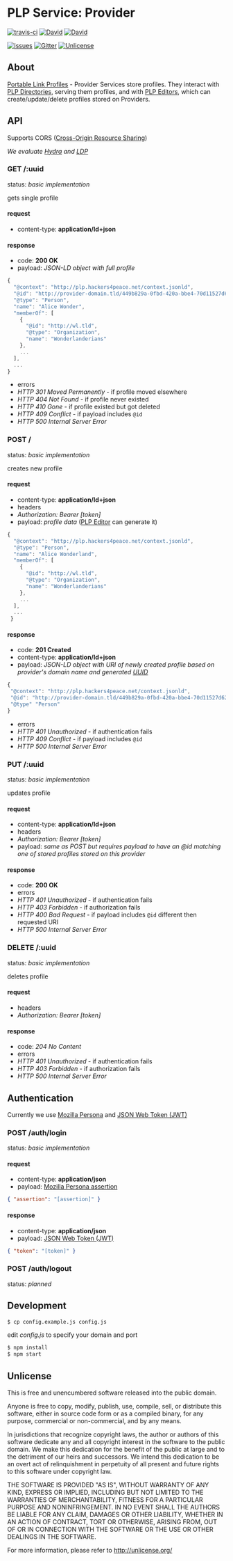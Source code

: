 # PLP Service: Provider

[![travis-ci](http://img.shields.io/travis/hackers4peace/plp-provider.svg?style=flat)](https://travis-ci.org/hackers4peace/plp-provider)
[![David](http://img.shields.io/david/hackers4peace/plp-provider.svg?style=flat)](https://david-dm.org/hackers4peace/plp-provider)
[![David](http://img.shields.io/david/dev/hackers4peace/plp-provider.svg?style=flat)](https://david-dm.org/hackers4peace/plp-provider#info=devDependencies)

[![issues](http://img.shields.io/github/issues/hackers4peace/plp-provider.svg?style=flat)](https://github.com/hackers4peace/plp-provider/issues)
[![Gitter](http://img.shields.io/badge/chat-Gitter-blue.svg?style=flat)](https://gitter.im/hackers4peace/plp-docs)
[![Unlicense](http://img.shields.io/badge/license-Unlicense-blue.svg?style=flat)](http://unlicense.org)



## About

[Portable Link Profiles](https://github.com/hackers4peace/plp-docs) - Provider Services store profiles. They interact with [PLP Directories](https://github.com/hackers4peace/plp-directory), serving them profiles, and with [PLP Editors](https://github.com/hackers4peace/plp-editor), which can create/update/delete profiles stored on Providers.

## API

Supports CORS ([Cross-Origin Resource Sharing](http://enable-cors.org/))

*We evaluate [Hydra](http://www.hydra-cg.com/) and [LDP](http://www.w3.org/TR/ldp/)*


### GET /:uuid

status: *basic implementation*

gets single profile

#### request

* content-type: **application/ld+json**

#### response

* code: **200 OK**
* payload: *JSON-LD object with full profile*

```js
{
  "@context": "http://plp.hackers4peace.net/context.jsonld",
  "@id": "http://provider-domain.tld/449b829a-0fbd-420a-bbe4-70d11527d62b",
  "@type": "Person",
  "name": "Alice Wonder",
  "memberOf": [
    {
      "@id": "http://wl.tld",
      "@type": "Organization",
      "name": "Wonderlanderians"
    },
    ...
  ],
  ...
}
```

* errors
 * *HTTP 301 Moved Permanently* - if profile moved elsewhere
 * *HTTP 404 Not Found* - if profile never existed
 * *HTTP 410 Gone* - if profile existed but got deleted
 * *HTTP 409 Conflict* - if payload includes ```@id```
 * *HTTP 500 Internal Server Error*

### POST /

status: *basic implementation*

creates new profile

#### request

* content-type: **application/ld+json**
* headers
 * *Authorization: Bearer [token]*
* payload: *profile data* ([PLP
Editor](https://github.com/hackers4peace/plp-editor) can
generate it)


```js
{
  "@context": "http://plp.hackers4peace.net/context.jsonld",
  "@type": "Person",
  "name": "Alice Wonderland",
  "memberOf": [
    {
      "@id": "http://wl.tld",
      "@type": "Organization",
      "name": "Wonderlanderians"
    },
    ...
  ],
  ...
 }
```


#### response

* code: **201 Created**
* content-type: **application/ld+json**
* payload: *JSON-LD object with URI of newly created profile based on
provider's domain name and generated [UUID](http://en.wikipedia.org/wiki/Universally_unique_identifier)*

```js
{
 "@context": "http://plp.hackers4peace.net/context.jsonld",
 "@id": "http://provider-domain.tld/449b829a-0fbd-420a-bbe4-70d11527d62b",
 "@type" "Person"
}
```

* errors
 * *HTTP 401 Unauthorized* - if authentication fails
 * *HTTP 409 Conflict* - if payload includes ```@id```
 * *HTTP 500 Internal Server Error*

### PUT /:uuid

status: *basic implementation*

updates profile

#### request

* content-type: **application/ld+json**
* headers
 * *Authorization: Bearer [token]*
* payload: *same as POST but requires payload to have an @id matching one of stored profiles stored on this provider*

#### response

* code: **200 OK**
* errors
 * *HTTP 401 Unauthorized* - if authentication fails
 * *HTTP 403 Forbidden* - if authorization fails
 * *HTTP 400 Bad Request* - if payload includes ```@id``` different then requested URI
 * *HTTP 500 Internal Server Error*

### DELETE /:uuid

status: *basic implementation*

deletes profile

#### request

* headers
 * *Authorization: Bearer [token]*

#### response

* code: *204 No Content*
* errors
 * *HTTP 401 Unauthorized* - if authentication fails
 * *HTTP 403 Forbidden* - if authorization fails
 * *HTTP 500 Internal Server Error*


## Authentication

Currently we use
[Mozilla Persona](https://developer.mozilla.org/en-US/Persona) and
[JSON Web Token (JWT)](http://jwt.io/)

### POST /auth/login

status: *basic implementation*

#### request

* content-type: **application/json**
* payload: [Mozilla Persona assertion](https://developer.mozilla.org/en-US/docs/Web/API/navigator.id.get)

```json
{ "assertion": "[assertion]" }
```

#### response

* content-type: **application/json**
* payload: [JSON Web Token (JWT)](http://jwt.io)

```json
{ "token": "[token]" }
```

### POST /auth/logout

status: *planned*


## Development

```bash
$ cp config.example.js config.js
```

edit *config.js* to specify your domain and port

```bash
$ npm install
$ npm start
```

## Unlicense

This is free and unencumbered software released into the public domain.

Anyone is free to copy, modify, publish, use, compile, sell, or
distribute this software, either in source code form or as a compiled
binary, for any purpose, commercial or non-commercial, and by any
means.

In jurisdictions that recognize copyright laws, the author or authors
of this software dedicate any and all copyright interest in the
software to the public domain. We make this dedication for the benefit
of the public at large and to the detriment of our heirs and
successors. We intend this dedication to be an overt act of
relinquishment in perpetuity of all present and future rights to this
software under copyright law.

THE SOFTWARE IS PROVIDED "AS IS", WITHOUT WARRANTY OF ANY KIND,
EXPRESS OR IMPLIED, INCLUDING BUT NOT LIMITED TO THE WARRANTIES OF
MERCHANTABILITY, FITNESS FOR A PARTICULAR PURPOSE AND NONINFRINGEMENT.
IN NO EVENT SHALL THE AUTHORS BE LIABLE FOR ANY CLAIM, DAMAGES OR
OTHER LIABILITY, WHETHER IN AN ACTION OF CONTRACT, TORT OR OTHERWISE,
ARISING FROM, OUT OF OR IN CONNECTION WITH THE SOFTWARE OR THE USE OR
OTHER DEALINGS IN THE SOFTWARE.

For more information, please refer to <http://unlicense.org/>
